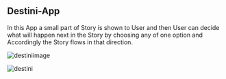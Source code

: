 ## Destini-App
In this App a small part of Story is shown to User and then User can decide what will happen next in the Story by choosing any of one option and Accordingly the Story flows in that direction.

![destiniimage](https://user-images.githubusercontent.com/56786141/81508288-0db7ab80-92b8-11ea-906a-04eaccd4ac3f.png)


![destini](https://user-images.githubusercontent.com/56786141/81508350-6b4bf800-92b8-11ea-9807-b2a56b30e9f3.png)
